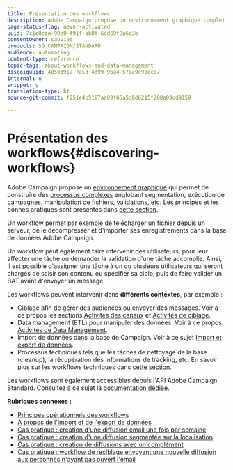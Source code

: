 ```yaml
---
title: Présentation des workflows
description: Adobe Campaign propose un environnement graphique complet qui permet de concevoir et automatiser des processus.
page-status-flag: never-activated
uuid: 7c1e8cea-90d0-491f-ab8f-6cd69f8a6c3b
contentOwner: sauviat
products: SG_CAMPAIGN/STANDARD
audience: automating
content-type: reference
topic-tags: about-workflows-and-data-management
discoiquuid: 40503917-7a53-4d99-96a4-57aa9e98ec87
internal: n
snippet: y
translation-type: ht
source-git-commit: f251e4b5187aa09f65a5d8d6215f208a09cd9159

---
```



# Présentation des workflows{#discovering-workflows}

Adobe Campaign propose un [environnement graphique](../../automating/using/workflow-interface.md) qui permet de construire des [processus complexes](../../automating/using/workflow-operating-principles.md) englobant segmentation, exécution de campagnes, manipulation de fichiers, validations, etc. Les principes et les bonnes pratiques sont présentés dans [cette section](../../automating/using/building-a-workflow.md).

Un workflow permet par exemple de télécharger un fichier depuis un serveur, de le décompresser et d&#39;importer ses enregistrements dans la base de données Adobe Campaign.

Un workflow peut également faire intervenir des utilisateurs, pour leur affecter une tâche ou demander la validation d&#39;une tâche accomplie. Ainsi, il est possible d&#39;assigner une tâche à un ou plusieurs utilisateurs qui seront chargés de saisir son contenu ou spécifier sa cible, puis de faire valider un BAT avant d&#39;envoyer un message.

Les workflows peuvent intervenir dans **différents contextes**, par exemple :

* Ciblage afin de gérer des audiences ou envoyer des messages. Voir à ce propos les sections [Activités des canaux](../../automating/using/about-channel-activities.md) et [Activités de ciblage](../../automating/using/about-targeting-activities.md).
* Data management (ETL) pour manipuler des données. Voir à ce propos [Activités de Data Management](../../automating/using/about-data-management-activities.md).
* Import de données dans la base de Campaign. Voir à ce sujet [Import et export de données](../../automating/using/about-data-import-and-export.md).
* Processus techniques tels que les tâches de nettoyage de la base (cleanup), la récupération des informations de tracking, etc. En savoir plus sur les workflows techniques dans [cette section](../../administration/using/technical-workflows.md).

Les workflows sont également accessibles depuis l&#39;API Adobe Campaign Standard. Consultez à ce sujet la [documentation dédiée](../../api/using/controlling-a-workflow.md).

**Rubriques connexes :**

* [Principes opérationnels des workflows](../../automating/using/workflow-operating-principles.md)
* [A propos de l&#39;import et de l&#39;export de données](../../automating/using/about-data-import-and-export.md)
* [Cas pratique : création d&#39;une diffusion email une fois par semaine](../../automating/using/workflow-weekly-offer.md)
* [Cas pratique : création d&#39;une diffusion segmentée sur la localisation](../../automating/using/workflow-segmentation-location.md)
* [Cas pratique : création de diffusions avec un complément](../../automating/using/workflow-created-query-with-complement.md)
* [Cas pratique : workflow de reciblage envoyant une nouvelle diffusion aux personnes n&#39;ayant pas ouvert l&#39;email](../../automating/using/workflow-cross-channel-retargeting.md)
